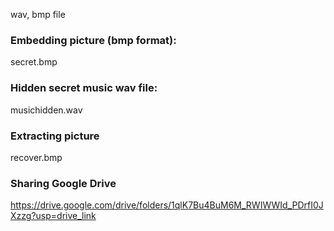 wav, bmp file

### Embedding picture (bmp format): 

secret.bmp

### Hidden secret music wav file:

musichidden.wav

### Extracting picture

recover.bmp

### Sharing Google Drive

https://drive.google.com/drive/folders/1qlK7Bu4BuM6M_RWIWWId_PDrfI0JXzzg?usp=drive_link


